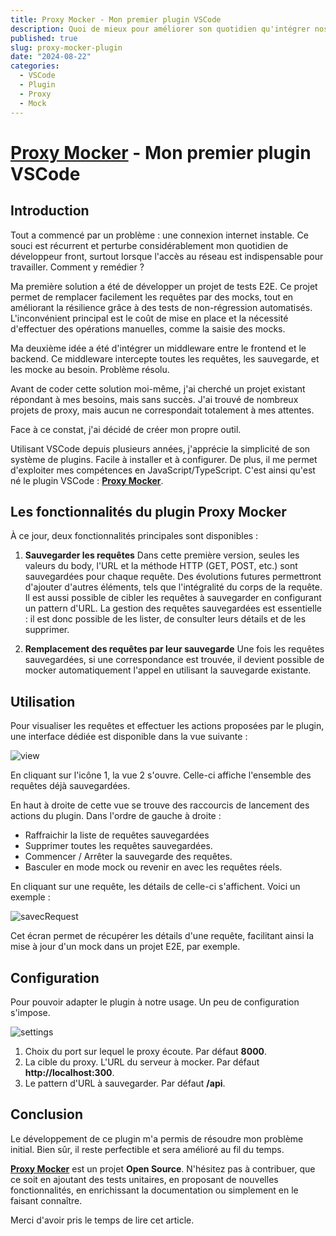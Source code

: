```yaml
---
title: Proxy Mocker - Mon premier plugin VSCode
description: Quoi de mieux pour améliorer son quotidien qu'intégrer nos besoins dans notre IDE. Voici pourquoi je me suis lancer dans la création d'un plugin VSCode. Ce plugin permet de sauvegarder les requêtes vers un serveur pour pouvoir les mocker juste en cliquant sur un bouton.
published: true
slug: proxy-mocker-plugin
date: "2024-08-22"
categories:
  - VSCode
  - Plugin
  - Proxy
  - Mock
---
```


# **[Proxy Mocker](https://github.com/yatho/proxy-mocker-ext)** - Mon premier plugin VSCode

## Introduction

Tout a commencé par un problème : une connexion internet instable. Ce souci est récurrent et perturbe considérablement mon quotidien de développeur front, surtout lorsque l'accès au réseau est indispensable pour travailler. Comment y remédier ?

Ma première solution a été de développer un projet de tests E2E. Ce projet permet de remplacer facilement les requêtes par des mocks, tout en améliorant la résilience grâce à des tests de non-régression automatisés. L'inconvénient principal est le coût de mise en place et la nécessité d'effectuer des opérations manuelles, comme la saisie des mocks.

Ma deuxième idée a été d'intégrer un middleware entre le frontend et le backend. Ce middleware intercepte toutes les requêtes, les sauvegarde, et les mocke au besoin. Problème résolu.

Avant de coder cette solution moi-même, j'ai cherché un projet existant répondant à mes besoins, mais sans succès. J'ai trouvé de nombreux projets de proxy, mais aucun ne correspondait totalement à mes attentes.

Face à ce constat, j'ai décidé de créer mon propre outil.

Utilisant VSCode depuis plusieurs années, j'apprécie la simplicité de son système de plugins. Facile à installer et à configurer. De plus, il me permet d'exploiter mes compétences en JavaScript/TypeScript. C'est ainsi qu'est né le plugin VSCode : **[Proxy Mocker](https://github.com/yatho/proxy-mocker-ext)**.

## Les fonctionnalités du plugin Proxy Mocker

À ce jour, deux fonctionnalités principales sont disponibles :

1. **Sauvegarder les requêtes**
   Dans cette première version, seules les valeurs du body, l'URL et la méthode HTTP (GET, POST, etc.) sont sauvegardées pour chaque requête. Des évolutions futures permettront d'ajouter d'autres éléments, tels que l'intégralité du corps de la requête.
   Il est aussi possible de cibler les requêtes à sauvegarder en configurant un pattern d'URL.
   La gestion des requêtes sauvegardées est essentielle : il est donc possible de les lister, de consulter leurs détails et de les supprimer.

2. **Remplacement des requêtes par leur sauvegarde**
   Une fois les requêtes sauvegardées, si une correspondance est trouvée, il devient possible de mocker automatiquement l'appel en utilisant la sauvegarde existante.

## Utilisation

Pour visualiser les requêtes et effectuer les actions proposées par le plugin, une interface dédiée est disponible dans la vue suivante :

![view](./proxyMockerPlugin/view.png)

En cliquant sur l'icône 1, la vue 2 s'ouvre. Celle-ci affiche l'ensemble des requêtes déjà sauvegardées.

En haut à droite de cette vue se trouve des raccourcis de lancement des actions du plugin. Dans l'ordre de gauche à droite :

- Raffraichir la liste de requêtes sauvegardées
- Supprimer toutes les requêtes sauvegardées.
- Commencer / Arrêter la sauvegarde des requêtes.
- Basculer en mode mock ou revenir en avec les requêtes réels.

En cliquant sur une requête, les détails de celle-ci s'affichent. Voici un exemple :

![savecRequest](./proxyMockerPlugin/request.png)

Cet écran permet de récupérer les détails d'une requête, facilitant ainsi la mise à jour d'un mock dans un projet E2E, par exemple.

## Configuration

Pour pouvoir adapter le plugin à notre usage. Un peu de configuration s'impose.

![settings](./proxyMockerPlugin/settings.png)

1. Choix du port sur lequel le proxy écoute. Par défaut **8000**.
2. La cible du proxy. L'URL du serveur à mocker. Par défaut **http://localhost:300**.
3. Le pattern d'URL à sauvegarder. Par défaut **/api**.

## Conclusion

Le développement de ce plugin m'a permis de résoudre mon problème initial. Bien sûr, il reste perfectible et sera amélioré au fil du temps.

**[Proxy Mocker](https://github.com/yatho/proxy-mocker-ext)** est un projet **Open Source**. N'hésitez pas à contribuer, que ce soit en ajoutant des tests unitaires, en proposant de nouvelles fonctionnalités, en enrichissant la documentation ou simplement en le faisant connaître.

Merci d'avoir pris le temps de lire cet article.
